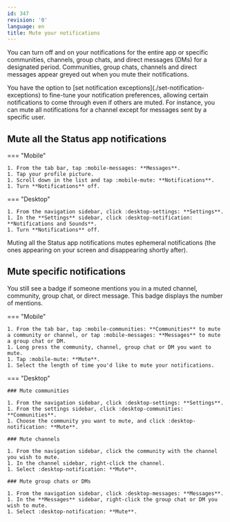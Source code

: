 ```yaml
---
id: 347
revision: '0'
language: en
title: Mute your notifications
---
```


You can turn off and on your notifications for the entire app or specific communities, channels, group chats, and direct messages (DMs) for a designated period. Communities, group chats, channels and direct messages appear greyed out when you mute their notifications.

<Admonition type="tip">
You have the option to [set notification exceptions](./set-notification-exceptions) to fine-tune your notification preferences, allowing certain notifications to come through even if others are muted. For instance, you can mute all notifications for a channel except for messages sent by a specific user.
</Admonition>

## Mute all the Status app notifications

=== "Mobile"

    1. From the tab bar, tap :mobile-messages: **Messages**.
    1. Tap your profile picture.
    1. Scroll down in the list and tap :mobile-mute: **Notifications**.
    1. Turn **Notifications** off.

=== "Desktop"

    1. From the navigation sidebar, click :desktop-settings: **Settings**.
    1. In the **Settings** sidebar, click :desktop-notification: **Notifications and Sounds**.
    1. Turn **Notifications** off.

<Admonition type="info">
Muting all the Status app notifications mutes ephemeral notifications (the ones appearing on your screen and disappearing shortly after).
</Admonition>

## Mute specific notifications

You still see a badge if someone mentions you in a muted channel, community, group chat, or direct message. This badge displays the number of mentions.

=== "Mobile"

    1. From the tab bar, tap :mobile-communities: **Communities** to mute a community or channel, or tap :mobile-messages: **Messages** to mute a group chat or DM.
    1. Long press the community, channel, group chat or DM you want to mute.
    1. Tap :mobile-mute: **Mute**.
    1. Select the length of time you'd like to mute your notifications.

=== "Desktop"

    ### Mute communities

    1. From the navigation sidebar, click :desktop-settings: **Settings**.
    1. From the settings sidebar, click :desktop-communities: **Communities**.
    1. Choose the community you want to mute, and click :desktop-notification: **Mute**.

    ### Mute channels

    1. From the navigation sidebar, click the community with the channel you wish to mute.
    1. In the channel sidebar, right-click the channel.
    1. Select :desktop-notification: **Mute**.

    ### Mute group chats or DMs

    1. From the navigation sidebar, click :desktop-messages: **Messages**.
    1. In the **Messages** sidebar, right-click the group chat or DM you wish to mute.
    1. Select :desktop-notification: **Mute**.
